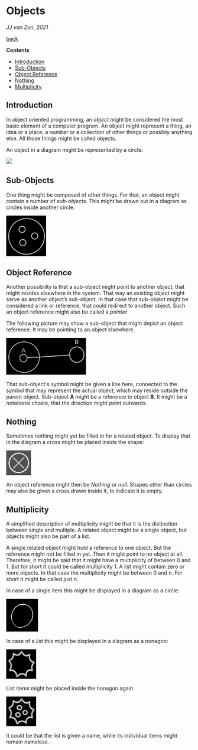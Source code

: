 ﻿Objects
=======

*JJ van Zon, 2021*

[back](./)

__Contents__

- [Introduction](#introduction)
- [Sub-Objects](#sub-objects)
- [Object Reference](#object-reference)
- [Nothing](#nothing)
- [Multiplicity](#multiplicity)

## Introduction

In object oriented programming, an *object* might be considered the most basic element of a computer program. An object might represent a thing, an idea or a place, a number or a collection of other things or possibly anything else. All those things might be called objects.

An object in a diagram might be represented by a circle:

![](images/Objects.001.png)

## Sub-Objects

One thing might be composed of other things. For that, an object might contain a number of *sub-objects*. This might be drawn out in a diagram as circles inside another circle.

![](images/Objects.002.png)

## Object Reference

Another possibility is that a sub-object might point to another object, that might resides elsewhere in the system. That way an existing object might serve as another object’s sub-object. In that case that sub-object might be considered a link or reference, that could redirect to another object. Such an object reference might also be called a *pointer*.

The following picture may show a sub-object that might depict an object reference. It may be pointing to an object elsewhere.

![](images/Objects.003.png)

That sub-object's symbol might be given a line here, connected to the symbol that may represent the actual object, which may reside outside the parent object. Sub-object __A__ might be a reference to object __B__. It might be a notational choice, that the direction might point outwards.

## Nothing

Sometimes nothing might yet be filled in for a related object. To display that in the diagram a cross might be placed inside the shape:

![](images/Objects.004.png)

An object reference might then be *Nothing* or *null*. Shapes other than circles may also be given a cross drawn inside it, to indicate it is empty.

## Multiplicity

A simplified description of multiplicity might be that it is the distinction between single and multiple. A related object might be a single object, but objects might also be part of a list.

A single related object might hold a reference to one object. But the reference might not be filled in yet. Then it might point to no object at all. Therefore, it might be said that it might have a multiplicity of between 0 and 1. But for short it could be called multiplicity 1. A list might contain zero or more objects. In that case the multiplicity might be between 0 and n. For short it might be called just n.

In case of a single item this might be displayed in a diagram as a circle:

![](images/Objects.005.png)

In case of a *list* this might be displayed in a diagram as a nonagon:

![](images/Objects.006.png)

List items might be placed inside the nonagon again:

![](images/Objects.007.png)

It could be that the list is given a name, while its individual items might remain nameless.
